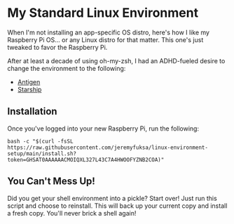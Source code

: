 # My Standard Linux Environment
When I'm not installing an app-specific OS distro, here's how I like my Raspberry Pi OS... or any Linux distro for that matter. This one's just tweaked to favor the Raspberry Pi.

After at least a decade of using oh-my-zsh, I had an ADHD-fueled desire to change the environment to the following:
* [Antigen](https://antigen.sharats.me)
* [Starship](https://starship.rs)

## Installation
Once you've logged into your new Raspberry Pi, run the following:
```
bash -c "$(curl -fsSL https://raw.githubusercontent.com/jeremyfuksa/linux-environment-setup/main/install.sh?token=GHSAT0AAAAAACMOIQXL327L43C7A4HWOOFYZNB2COA)"
```

## You Can't Mess Up!
Did you get your shell environment into a pickle? Start over! Just run this script and choose to reinstall. This will back up your current copy and install a fresh copy. You'll never brick a shell again!
